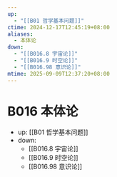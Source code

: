 ```yaml
---
up:
  - "[[B01 哲学基本问题]]"
ctime: 2024-12-17T12:45:19+08:00
aliases:
  - 本体论
down:
  - "[[B016.8 宇宙论]]"
  - "[[B016.9 时空论]]"
  - "[[B016.98 意识论]]"
mtime: 2025-09-09T12:37:20+08:00
---
```


# B016 本体论

- up: [[B01 哲学基本问题]]
- down:	
	- [[B016.8 宇宙论]]
	- [[B016.9 时空论]]
	- [[B016.98 意识论]]
	
